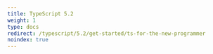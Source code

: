 ```yaml
---
title: TypeScript 5.2
weight: 1
type: docs
redirect: /typescript/5.2/get-started/ts-for-the-new-programmer
noindex: true
---
```

